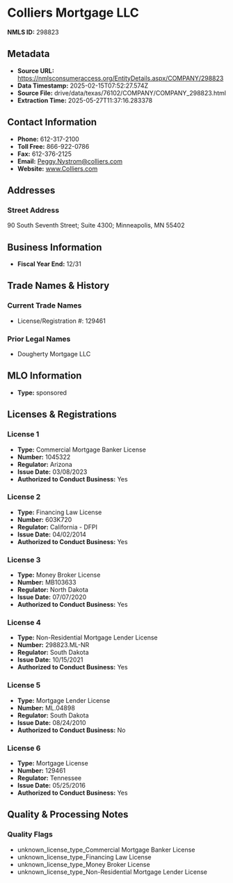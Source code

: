# Colliers Mortgage LLC

**NMLS ID:** 298823

## Metadata
- **Source URL:** https://nmlsconsumeraccess.org/EntityDetails.aspx/COMPANY/298823
- **Data Timestamp:** 2025-02-15T07:52:27.574Z
- **Source File:** drive/data/texas/76102/COMPANY/COMPANY_298823.html
- **Extraction Time:** 2025-05-27T11:37:16.283378

## Contact Information
- **Phone:** 612-317-2100
- **Toll Free:** 866-922-0786
- **Fax:** 612-376-2125
- **Email:** Peggy.Nystrom@colliers.com
- **Website:** www.Colliers.com

## Addresses
### Street Address
90 South Seventh Street; Suite 4300; Minneapolis, MN 55402

## Business Information
- **Fiscal Year End:** 12/31

## Trade Names & History
### Current Trade Names
- License/Registration #: 129461

### Prior Legal Names
- Dougherty Mortgage LLC

## MLO Information
- **Type:** sponsored

## Licenses & Registrations

### License 1
- **Type:** Commercial Mortgage Banker License
- **Number:** 1045322
- **Regulator:** Arizona
- **Issue Date:** 03/08/2023
- **Authorized to Conduct Business:** Yes

### License 2
- **Type:** Financing Law License
- **Number:** 603K720
- **Regulator:** California - DFPI
- **Issue Date:** 04/02/2014
- **Authorized to Conduct Business:** Yes

### License 3
- **Type:** Money Broker License
- **Number:** MB103633
- **Regulator:** North Dakota
- **Issue Date:** 07/07/2020
- **Authorized to Conduct Business:** Yes

### License 4
- **Type:** Non-Residential Mortgage Lender License
- **Number:** 298823.ML-NR
- **Regulator:** South Dakota
- **Issue Date:** 10/15/2021
- **Authorized to Conduct Business:** Yes

### License 5
- **Type:** Mortgage Lender License
- **Number:** ML.04898
- **Regulator:** South Dakota
- **Issue Date:** 08/24/2010
- **Authorized to Conduct Business:** No

### License 6
- **Type:** Mortgage License
- **Number:** 129461
- **Regulator:** Tennessee
- **Issue Date:** 05/25/2016
- **Authorized to Conduct Business:** Yes

## Quality & Processing Notes
### Quality Flags
- unknown_license_type_Commercial Mortgage Banker License
- unknown_license_type_Financing Law License
- unknown_license_type_Money Broker License
- unknown_license_type_Non-Residential Mortgage Lender License

